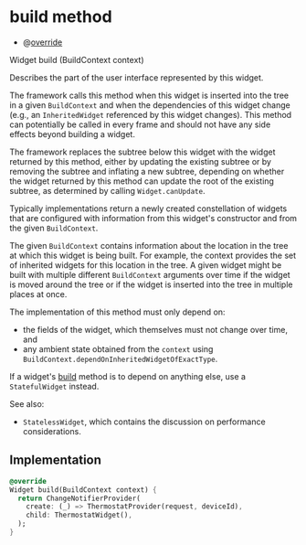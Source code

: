 


# build method







- @[override](https://api.flutter.dev/flutter/dart-core/override-constant.html)

Widget build
(BuildContext context)





<p>Describes the part of the user interface represented by this widget.</p>
<p>The framework calls this method when this widget is inserted into the tree
in a given <code>BuildContext</code> and when the dependencies of this widget change
(e.g., an <code>InheritedWidget</code> referenced by this widget changes). This
method can potentially be called in every frame and should not have any side
effects beyond building a widget.</p>
<p>The framework replaces the subtree below this widget with the widget
returned by this method, either by updating the existing subtree or by
removing the subtree and inflating a new subtree, depending on whether the
widget returned by this method can update the root of the existing
subtree, as determined by calling <code>Widget.canUpdate</code>.</p>
<p>Typically implementations return a newly created constellation of widgets
that are configured with information from this widget's constructor and
from the given <code>BuildContext</code>.</p>
<p>The given <code>BuildContext</code> contains information about the location in the
tree at which this widget is being built. For example, the context
provides the set of inherited widgets for this location in the tree. A
given widget might be built with multiple different <code>BuildContext</code>
arguments over time if the widget is moved around the tree or if the
widget is inserted into the tree in multiple places at once.</p>
<p>The implementation of this method must only depend on:</p>
<ul>
<li>the fields of the widget, which themselves must not change over time,
and</li>
<li>any ambient state obtained from the <code>context</code> using
<code>BuildContext.dependOnInheritedWidgetOfExactType</code>.</li>
</ul>
<p>If a widget's <a href="../../devices_thermostat/Thermostat/build.md">build</a> method is to depend on anything else, use a
<code>StatefulWidget</code> instead.</p>
<p>See also:</p>
<ul>
<li><code>StatelessWidget</code>, which contains the discussion on performance considerations.</li>
</ul>



## Implementation

```dart
@override
Widget build(BuildContext context) {
  return ChangeNotifierProvider(
    create: (_) => ThermostatProvider(request, deviceId),
    child: ThermostatWidget(),
  );
}
```







